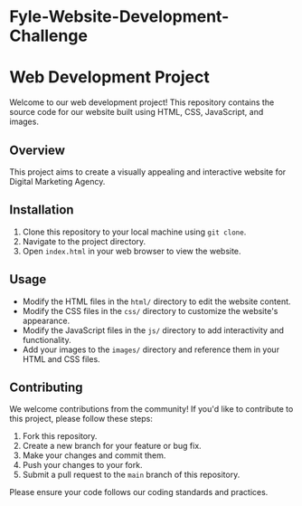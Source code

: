 # Fyle-Website-Development-Challenge
# Web Development Project

Welcome to our web development project! This repository contains the source code for our website built using HTML, CSS, JavaScript, and images.

## Overview

This project aims to create a visually appealing and interactive website for Digital Marketing Agency.


## Installation

1. Clone this repository to your local machine using `git clone`.
2. Navigate to the project directory.
3. Open `index.html` in your web browser to view the website.

## Usage

- Modify the HTML files in the `html/` directory to edit the website content.
- Modify the CSS files in the `css/` directory to customize the website's appearance.
- Modify the JavaScript files in the `js/` directory to add interactivity and functionality.
- Add your images to the `images/` directory and reference them in your HTML and CSS files.

## Contributing

We welcome contributions from the community! If you'd like to contribute to this project, please follow these steps:

1. Fork this repository.
2. Create a new branch for your feature or bug fix.
3. Make your changes and commit them.
4. Push your changes to your fork.
5. Submit a pull request to the `main` branch of this repository.

Please ensure your code follows our coding standards and practices.

